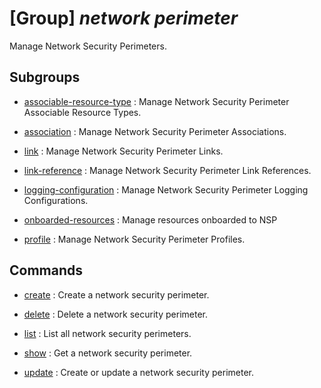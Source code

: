 # [Group] _network perimeter_

Manage Network Security Perimeters.

## Subgroups

- [associable-resource-type](/Commands/network/perimeter/associable-resource-type/readme.md)
: Manage Network Security Perimeter Associable Resource Types.

- [association](/Commands/network/perimeter/association/readme.md)
: Manage Network Security Perimeter Associations.

- [link](/Commands/network/perimeter/link/readme.md)
: Manage Network Security Perimeter Links.

- [link-reference](/Commands/network/perimeter/link-reference/readme.md)
: Manage Network Security Perimeter Link References.

- [logging-configuration](/Commands/network/perimeter/logging-configuration/readme.md)
: Manage Network Security Perimeter Logging Configurations.

- [onboarded-resources](/Commands/network/perimeter/onboarded-resources/readme.md)
: Manage resources onboarded to NSP

- [profile](/Commands/network/perimeter/profile/readme.md)
: Manage Network Security Perimeter Profiles.

## Commands

- [create](/Commands/network/perimeter/_create.md)
: Create a network security perimeter.

- [delete](/Commands/network/perimeter/_delete.md)
: Delete a network security perimeter.

- [list](/Commands/network/perimeter/_list.md)
: List all network security perimeters.

- [show](/Commands/network/perimeter/_show.md)
: Get a network security perimeter.

- [update](/Commands/network/perimeter/_update.md)
: Create or update a network security perimeter.
